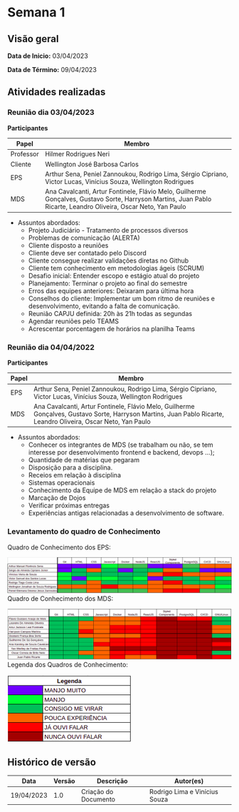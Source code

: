 # Semana 1
## Visão geral
**Data de Inicio:** 03/04/2023

**Data de Término:** 09/04/2023

## Atividades realizadas
### Reunião dia 03/04/2023
**Participantes**

| Papel | Membro |
| ----- | ------ |
| Professor | Hilmer Rodrigues Neri |
| Cliente | Wellington José Barbosa Carlos
| EPS | Arthur Sena, Peniel Zannoukou, Rodrigo Lima, Sérgio Cipriano, Victor Lucas, Vinícius Souza, Wellington Rodrigues | 
| MDS | Ana Cavalcanti, Artur Fontinele, Flávio Melo, Guilherme Gonçalves, Gustavo Sorte, Harryson Martins, Juan Pablo Ricarte, Leandro Oliveira, Oscar Neto, Yan Paulo |

- Assuntos abordados: 
    - Projeto Judiciário - Tratamento de processos diversos
    -  Problemas de comunicação (ALERTA)
    - Cliente disposto a reuniões
    - Cliente deve ser contatado pelo Discord
    - Cliente consegue realizar validações diretas no Github
    - Cliente tem conhecimento em metodologias ágeis (SCRUM)
    - Desafio inicial: Entender escopo e estágio atual do projeto
    - Planejamento: Terminar o projeto ao final do semestre
    - Erros das equipes anteriores: Deixaram para última hora
    - Conselhos do cliente: Implementar um bom ritmo de reuniões e desenvolvimento, evitando a falta de comunicação.
    - Reunião CAPJU definida: 20h às 21h todas as segundas
    - Agendar reuniões pelo TEAMS
    - Acrescentar porcentagem de horários na planilha Teams

### Reunião dia 04/04/2022
**Participantes**

| Papel | Membro |
| ----- | ------ |
| EPS | Arthur Sena, Peniel Zannoukou, Rodrigo Lima, Sérgio Cipriano, Victor Lucas, Vinícius Souza, Wellington Rodrigues | 
| MDS | Ana Cavalcanti, Artur Fontinele, Flávio Melo, Guilherme Gonçalves, Gustavo Sorte, Harryson Martins, Juan Pablo Ricarte, Leandro Oliveira, Oscar Neto, Yan Paulo |


- Assuntos abordados: 
    - Conhecer os integrantes de MDS (se trabalham ou não, se tem interesse por desenvolvimento frontend e backend, devops ...);
    - Quantidade de matérias que pegaram
    - Disposição para a disciplina.
    - Receios em relação à disciplina
    - Sistemas operacionais
    - Conhecimento da Equipe de MDS em relação a stack do projeto
    - Marcação de Dojos
    - Verificar próximas entregas
    - Experiências antigas relacionadas a desenvolvimento de software.

### Levantamento do quadro de Conhecimento
Quadro de Conhecimento dos EPS:

![Quadro de Conhecimento dos EPS](/assets/quadro_de_conhecimento_eps.png)
Quadro de Conhecimento dos MDS:

![Quadro de Conhecimento dos MDS](/assets/quadro_de_conhecimento_mds.png)
Legenda dos Quadros de Conhecimento:

![Legenda do Quadro de Conhecimento](/assets/legenda_quadro_de_conhecimento.png)

## Histórico de versão
| Data | Versão | Descrição | Autor(es) |
| ---- | ---- | ---- | ---- |
| 19/04/2023 | 1.0 | Criação do Documento | Rodrigo Lima e Vinícius Souza |